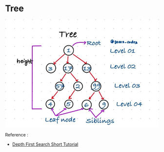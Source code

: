 # Tree

![](.gitbook/assets/image%20%2810%29.png)



Reference  :

* [Depth First Search Short Tutorial](https://medium.com/@tingyan.deng/depth-first-search-short-tutorial-165b41f1b1c0)

